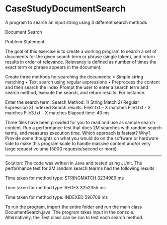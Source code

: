 # CaseStudyDocumentSearch
A program to search an input string using 3 different search methods

Document Search

Problem Statement:

The goal of this exercise is to create a working program to search a set of documents for the given search term or phrase (single token), and return results in order of relevance.
Relevancy is defined as number of times the exact term or phrase appears in the document. 

Create three methods for searching the documents: •	Simple string matching •	Text search using regular expressions •	Preprocess the content and then search the index
Prompt the user to enter a search term and search method, execute the search, and return results. For instance:

Enter the search term: <user enters search term> Search Method: 1) String Match 2) Regular Expression 3) Indexed Search results: File2.txt – X matches File1.txt - X matches File3.txt – X matches Elapsed time: 40 ms

Three files have been provided for you to read and use as sample search content.
Run a performance test that does 2M searches with random search terms, and measures execution time. Which approach is fastest? Why?
Provide some thoughts on what you would do on the software or hardware side to make this program scale to handle massive content and/or 
very large request volume (5000 requests/second or more). 

----------------------------------------------------------------------------------------------------------------------------------------
Solution:
The code was written in Java and tested using JUnit. The performance test for 2M random search tearms had the following results

Time taken for method type: STRINGMATCH 3234989 ms

Time taken for method type: REGEX 3252355 ms

Time taken for method type: INDEXED 590709 ms

To run the program, import the entire folder and run the main class DocumentSearch.java. The program takes input in the console.
Alternatively, the Test class can be run to test each search method.



